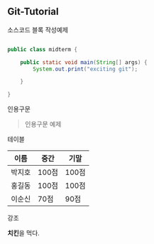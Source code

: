 
## Git-Tutorial

소스코드 블록 작성예제

```java

public class midterm {

	public static void main(String[] args) {
		System.out.print("exciting git");

	}

}


```


인용구문

>인용구문 예제 




테이블

이름|중간|기말|
---|---|---|
박지호|100점|100점|
홍길동|100점|100점|
이순신|70점|90점|



강조

**치킨**을 먹다.
